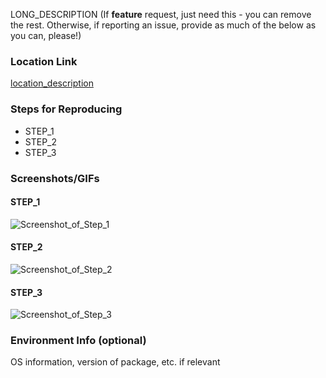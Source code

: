 LONG_DESCRIPTION (If **feature** request, just need this - you can remove the rest. Otherwise, if reporting an issue, provide as much of the below as you can, please!)

### Location Link

[location_description](link_to_lp_activity_etc)

### Steps for Reproducing

* STEP_1
* STEP_2
* STEP_3

### Screenshots/GIFs

#### STEP_1

![Screenshot_of_Step_1](url_to_screenshot)

#### STEP_2

![Screenshot_of_Step_2](url_to_screenshot)

#### STEP_3

![Screenshot_of_Step_3](url_to_screenshot)

### Environment Info (optional)

OS information, version of package, etc. if relevant
